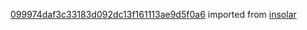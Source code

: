 [099974daf3c33183d092dc13f161113ae9d5f0a6](https://github.com/insolar/insolar/commit/099974daf3c33183d092dc13f161113ae9d5f0a6) imported from [insolar](https://github.com/insolar/insolar)
